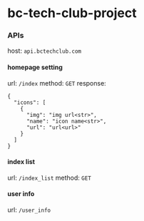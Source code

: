# bc-tech-club-project

### APIs
host: `api.bctechclub.com`

#### homepage setting 
url: `/index`
method: `GET`
response:
```
{
  "icons": [
    {
      "img": "img url<str>",
      "name": "icon name<str>",
      "url": "url<url>"
    }
  ]
}
```

#### index list
url: `/index_list`
method: `GET`


#### user info
url: `/user_info`


